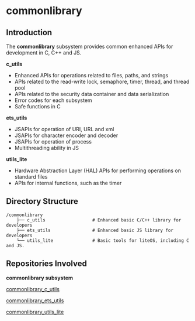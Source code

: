# commonlibrary<a name="EN-US_TOPIC_0000001092539399"></a>


## Introduction<a name="section11660541593"></a>

The **commonlibrary** subsystem provides common enhanced APIs for development in C, C++ and JS.

**c_utils**

-   Enhanced APIs for operations related to files, paths, and strings
-   APIs related to the read-write lock, semaphore, timer, thread, and thread pool
-   APIs related to the security data container and data serialization
-   Error codes for each subsystem
-   Safe functions in C

**ets_utils**

-   JSAPIs for operation of URI, URL and xml
-   JSAPIs for character encoder and decoder
-   JSAPIs for operation of process
-   Multithreading ability in JS

**utils_lite**

-   Hardware Abstraction Layer (HAL) APIs for performing operations on standard files
-   APIs for internal functions, such as the timer

## Directory Structure<a name="section17271017133915"></a>

```
/commonlibrary
    ├── c_utils                  # Enhanced basic C/C++ library for developers 
    ├── ets_utils                # Enhanced basic JS library for developers
    └── utils_lite               # Basic tools for liteOS, including C and JS.
```

## Repositories Involved<a name="section1249817110914"></a>

**commonlibrary subsystem**

[commonlibrary\_c\_utils](https://gitee.com/openharmony/commonlibrary_c_utils)

[commonlibrary\_ets\_utils](https://gitee.com/openharmony/commonlibrary_ets_utils)

[commonlibrary\_utils\_lite](https://gitee.com/openharmony/commonlibrary_utils_lite)
